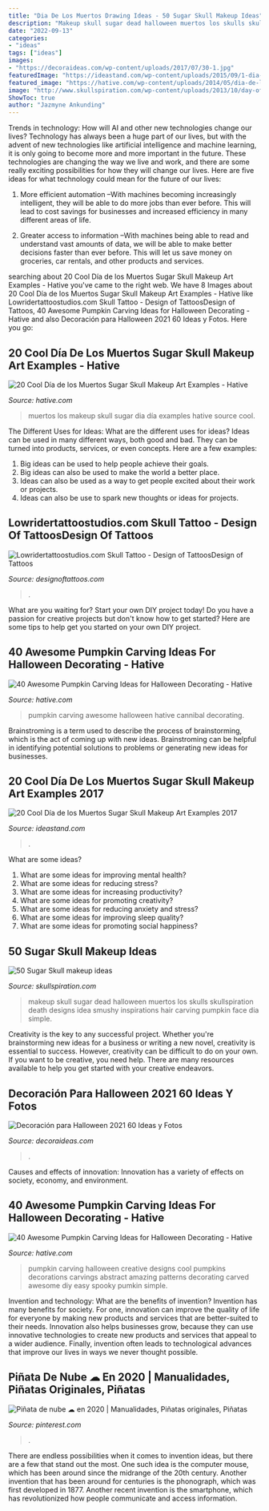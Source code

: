 ```yaml
---
title: "Dia De Los Muertos Drawing Ideas - 50 Sugar Skull Makeup Ideas"
description: "Makeup skull sugar dead halloween muertos los skulls skullspiration death designs idea smushy inspirations hair carving pumpkin face dia simple"
date: "2022-09-13"
categories:
- "ideas"
tags: ["ideas"]
images:
- "https://decoraideas.com/wp-content/uploads/2017/07/30-1.jpg"
featuredImage: "https://ideastand.com/wp-content/uploads/2015/09/1-dia-de-los-muertos-make-up.jpg"
featured_image: "https://hative.com/wp-content/uploads/2014/05/dia-de-los-muertos/7-sugar-skull-makeup.jpg"
image: "http://www.skullspiration.com/wp-content/uploads/2013/10/day-of-the-dead-skull-makeup.jpg"
ShowToc: true
author: "Jazmyne Ankunding"
---
```



Trends in technology: How will AI and other new technologies change our lives?
Technology has always been a huge part of our lives, but with the advent of new technologies like artificial intelligence and machine learning, it is only going to become more and more important in the future. These technologies are changing the way we live and work, and there are some really exciting possibilities for how they will change our lives. Here are five ideas for what technology could mean for the future of our lives:
1. More efficient automation –With machines becoming increasingly intelligent, they will be able to do more jobs than ever before. This will lead to cost savings for businesses and increased efficiency in many different areas of life.

2. Greater access to information –With machines being able to read and understand vast amounts of data, we will be able to make better decisions faster than ever before. This will let us save money on groceries, car rentals, and other products and services.

	

		
searching about 20 Cool Día de los Muertos Sugar Skull Makeup Art Examples - Hative you've came to the right web. We have 8 Images about 20 Cool Día de los Muertos Sugar Skull Makeup Art Examples - Hative like Lowridertattoostudios.com Skull Tattoo - Design of TattoosDesign of Tattoos, 40 Awesome Pumpkin Carving Ideas for Halloween Decorating - Hative and also Decoración para Halloween 2021 60 Ideas y Fotos. Here you go:
		
    
## 20 Cool Día De Los Muertos Sugar Skull Makeup Art Examples - Hative

<img loading=lazy src="https://hative.com/wp-content/uploads/2014/05/dia-de-los-muertos/7-sugar-skull-makeup.jpg" onerror="this.onerror=null;this.src='https://tse1.mm.bing.net/th?id=OIP.KgmyJpBLJddQZQCHtlpZhgHaKG&amp;pid=15.1';" alt="20 Cool Día de los Muertos Sugar Skull Makeup Art Examples - Hative">

_Source: hative.com_

>muertos los makeup skull sugar dia día examples hative source cool. 

	

The Different Uses for Ideas: What are the different uses for ideas?
Ideas can be used in many different ways, both good and bad. They can be turned into products, services, or even concepts. Here are a few examples:
1. Big ideas can be used to help people achieve their goals. 
2. Big ideas can also be used to make the world a better place. 
3. Ideas can also be used as a way to get people excited about their work or projects. 
4. Ideas can also be use to spark new thoughts or ideas for projects.

    
## Lowridertattoostudios.com Skull Tattoo - Design Of TattoosDesign Of Tattoos

<img loading=lazy src="https://designoftattoos.com/wp-content/uploads/2013/01/lowridertattoostudios-skull-tattoo.jpg" onerror="this.onerror=null;this.src='https://tse4.mm.bing.net/th?id=OIP.LEa_rGx3AUk9tEQHnyBqOgHaLH&amp;pid=15.1';" alt="Lowridertattoostudios.com Skull Tattoo - Design of TattoosDesign of Tattoos">

_Source: designoftattoos.com_

>. 

	

What are you waiting for? Start your own DIY project today!
Do you have a passion for creative projects but don't know how to get started? Here are some tips to help get you started on your own DIY project.

    
## 40 Awesome Pumpkin Carving Ideas For Halloween Decorating - Hative

<img loading=lazy src="https://hative.com/wp-content/uploads/2014/10/pumpkin-carving-ideas/17-cannibal-cute-pumpkin.jpg" onerror="this.onerror=null;this.src='https://tse4.mm.bing.net/th?id=OIP.1evxGPVTYqoyC9hVnjMG-wHaIh&amp;pid=15.1';" alt="40 Awesome Pumpkin Carving Ideas for Halloween Decorating - Hative">

_Source: hative.com_

>pumpkin carving awesome halloween hative cannibal decorating. 

	

Brainstroming is a term used to describe the process of brainstorming, which is the act of coming up with new ideas. Brainstroming can be helpful in identifying potential solutions to problems or generating new ideas for businesses.

    
## 20 Cool Día De Los Muertos Sugar Skull Makeup Art Examples 2017

<img loading=lazy src="https://ideastand.com/wp-content/uploads/2015/09/1-dia-de-los-muertos-make-up.jpg" onerror="this.onerror=null;this.src='https://tse1.mm.bing.net/th?id=OIP.y3TyaUJmiNHOdUGTlYFfyAHaLZ&amp;pid=15.1';" alt="20 Cool Día de los Muertos Sugar Skull Makeup Art Examples 2017">

_Source: ideastand.com_

>. 

	

What are some ideas?
1. What are some ideas for improving mental health? 
2. What are some ideas for reducing stress? 
3. What are some ideas for increasing productivity? 
4. What are some ideas for promoting creativity?
5. What are some ideas for reducing anxiety and stress? 
6. What are some ideas for improving sleep quality?
7. What are some ideas for promoting social happiness?

    
## 50 Sugar Skull Makeup Ideas

<img loading=lazy src="http://www.skullspiration.com/wp-content/uploads/2013/10/day-of-the-dead-skull-makeup.jpg" onerror="this.onerror=null;this.src='https://tse4.mm.bing.net/th?id=OIP.gENhQ-Mj0j-PwXUwBHMDDgHaLD&amp;pid=15.1';" alt="50 Sugar Skull makeup ideas">

_Source: skullspiration.com_

>makeup skull sugar dead halloween muertos los skulls skullspiration death designs idea smushy inspirations hair carving pumpkin face dia simple. 

	

Creativity is the key to any successful project. Whether you're brainstorming new ideas for a business or writing a new novel, creativity is essential to success. However, creativity can be difficult to do on your own. If you want to be creative, you need help. There are many resources available to help you get started with your creative endeavors.

    
## Decoración Para Halloween 2021 60 Ideas Y Fotos

<img loading=lazy src="https://decoraideas.com/wp-content/uploads/2017/07/30-1.jpg" onerror="this.onerror=null;this.src='https://tse4.mm.bing.net/th?id=OIP.jPkVSQuAji-eQ0JzKN1RdgHaLr&amp;pid=15.1';" alt="Decoración para Halloween 2021 60 Ideas y Fotos">

_Source: decoraideas.com_

>. 

	

Causes and effects of innovation:
Innovation has a variety of effects on society, economy, and environment.

    
## 40 Awesome Pumpkin Carving Ideas For Halloween Decorating - Hative

<img loading=lazy src="https://hative.com/wp-content/uploads/2014/10/pumpkin-carving-ideas/19-abstract-pumpkin.jpg" onerror="this.onerror=null;this.src='https://tse1.mm.bing.net/th?id=OIP.4Qt5VOSelIm1VvZmVvHcnQHaKX&amp;pid=15.1';" alt="40 Awesome Pumpkin Carving Ideas for Halloween Decorating - Hative">

_Source: hative.com_

>pumpkin carving halloween creative designs cool pumpkins decorations carvings abstract amazing patterns decorating carved awesome diy easy spooky pumkin simple. 

	

Invention and technology: What are the benefits of invention?
Invention has many benefits for society. For one, innovation can improve the quality of life for everyone by making new products and services that are better-suited to their needs. Innovation also helps businesses grow, because they can use innovative technologies to create new products and services that appeal to a wider audience. Finally, invention often leads to technological advances that improve our lives in ways we never thought possible.

    
## Piñata De Nube ☁ En 2020 | Manualidades, Piñatas Originales, Piñatas

<img loading=lazy src="https://i.pinimg.com/736x/ad/d4/e1/add4e1ce9a197bb9374802beb80dd457.jpg" onerror="this.onerror=null;this.src='https://tse2.mm.bing.net/th?id=OIP.UCaJ5NgT6JEnQQSc5mRQQgHaJ4&amp;pid=15.1';" alt="Piñata de nube ☁ en 2020 | Manualidades, Piñatas originales, Piñatas">

_Source: pinterest.com_

>. 

	

There are endless possibilities when it comes to invention ideas, but there are a few that stand out the most. One such idea is the computer mouse, which has been around since the midrange of the 20th century. Another invention that has been around for centuries is the phonograph, which was first developed in 1877. Another recent invention is the smartphone, which has revolutionized how people communicate and access information.

